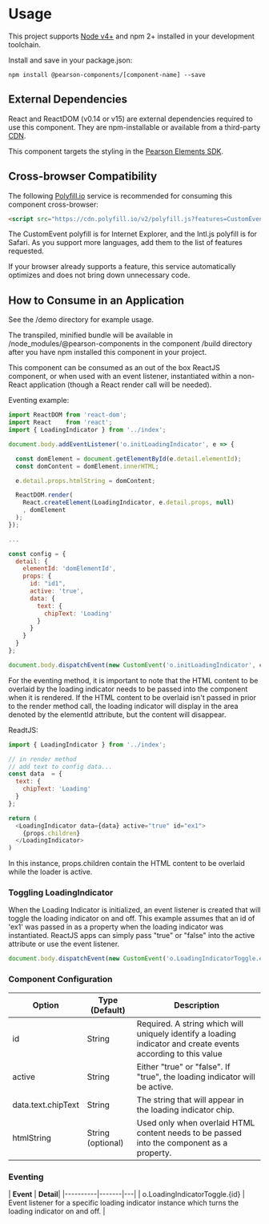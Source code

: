 # Usage

This project supports [Node v4+](https://nodejs.org) and npm 2+ installed in your development toolchain.

Install and save in your package.json:

    npm install @pearson-components/[component-name] --save

## External Dependencies

React and ReactDOM (v0.14 or v15) are external dependencies required to use this component. They are npm-installable or
available from a third-party [CDN](https://cdnjs.com/libraries/react/).

This component targets the styling in the [Pearson Elements SDK](https://www.npmjs.com/package/pearson-elements).

## Cross-browser Compatibility

The following [Polyfill.io](https://cdn.polyfill.io/v2/docs/examples) service is recommended for consuming this
component cross-browser:

```html
<script src="https://cdn.polyfill.io/v2/polyfill.js?features=CustomEvent,Intl.~locale.en,Intl.~locale.fr"></script>
```

The CustomEvent polyfill is for Internet Explorer, and the Intl.js polyfill is for Safari. As you support more languages,
add them to the list of features requested.

If your browser already supports a feature, this service automatically optimizes and does not bring down unnecessary code.

## How to Consume in an Application

See the /demo directory for example usage.

The transpiled, minified bundle will be available in /node_modules/@pearson-components in the component
/build directory after you have npm installed this component in your project.

This component can be consumed as an out of the box ReactJS component, or when used with an event listener, instantiated
within a non-React application (though a React render call will be needed).

Eventing example:

```js
import ReactDOM from 'react-dom';
import React    from 'react';
import { LoadingIndicator } from '../index';

document.body.addEventListener('o.initLoadingIndicator', e => {

  const domElement = document.getElementById(e.detail.elementId);
  const domContent = domElement.innerHTML;

  e.detail.props.htmlString = domContent;

  ReactDOM.render(
    React.createElement(LoadingIndicator, e.detail.props, null)
    , domElement
  );
});

...

const config = {
  detail: {
    elementId: 'domElementId',
    props: {
      id: "id1",
      active: 'true',
      data: {
        text: {
          chipText: 'Loading'
        }
      }
    }
  }
};

document.body.dispatchEvent(new CustomEvent('o.initLoadingIndicator', config));
```

For the eventing method, it is important to note that the HTML content to be overlaid by the loading indicator needs to be
passed into the component when it is rendered.  If the HTML content to be overlaid isn't passed in prior to the render method
call, the loading indicator will display in the area denoted by the elementId attribute, but the content will disappear.

ReadtJS:

```js
import { LoadingIndicator } from '../index';

// in render method
// add text to config data...
const data  = {
  text: {
    chipText: 'Loading'
  }
};

return (
  <LoadingIndicator data={data} active="true" id="ex1">
    {props.children}
  </LoadingIndicator>
)
```
In this instance, props.children contain the HTML content to be overlaid while the loader is active.

### Toggling LoadingIndicator

When the Loading Indicator is initialized, an event listener is created that will toggle the loading indicator
on and off.  This example assumes that an id of 'ex1' was passed in as a property when the loading indicator was
instantiated.  ReactJS apps can simply pass "true" or "false" into the active attribute or use the event listener.

```js
document.body.dispatchEvent(new CustomEvent('o.LoadingIndicatorToggle.ex1'));
```

### Component Configuration

| **Option** | **Type (Default)** |**Description**|
|----------|-------|---|
| id | String | Required.  A string which will uniquely identify a loading indicator and create events according to this value |
| active | String | Either "true" or "false".  If "true", the loading indicator will be active. |
| data.text.chipText | String | The string that will appear in the loading indicator chip. |
| htmlString | String (optional) | Used only when overlaid HTML content needs to be passed into the component as a property. |

### Eventing

| **Event** | **Detail**|
|----------|-------|---|
| o.LoadingIndicatorToggle.{id} | Event listener for a specific loading indicator instance which turns the loading indicator on and off. |
